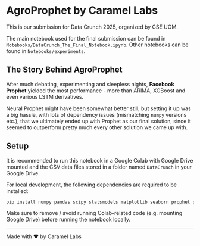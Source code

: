 # AgroProphet by Caramel Labs

This is our submission for Data Crunch 2025, organized by CSE UOM.

The main notebook used for the final submission can be found in `Notebooks/DataCrunch_The_Final_Notebook.ipynb`. Other notebooks can be found in `Notebooks/experiments`.

## The Story Behind AgroProphet

After much debating, experimenting and sleepless nights, **Facebook Prophet** yielded the most performance - more than ARIMA, XGBoost and even various LSTM derivatives.

Neural Prophet might have been somewhat better still, but setting it up was a big hassle, with lots of dependency issues (mismatching `numpy` versions etc.), that we ultimately ended up with Prophet as our final solution, since it seemed to outperform pretty much every other solution we came up with.

## Setup

It is recommended to run this notebook in a Google Colab with Google Drive mounted and the CSV data files stored in a folder named `DataCrunch` in your Google Drive.

For local development, the following dependencies are required to be installed:

```sh
pip install numpy pandas scipy statsmodels matplotlib seaborn prophet pmdarima xgboost tqdm ipykernel jupyter
```

Make sure to remove / avoid running Colab-related code (e.g. mounting Google Drive) before running the notebook locally.

---

Made with ❤️ by Caramel Labs
